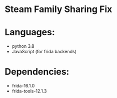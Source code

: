 # Steam Family Sharing Fix

# Languages:
- python 3.8
- JavaScript (for frida backends)
# Dependencies:
- frida-16.1.0
- frida-tools-12.1.3
